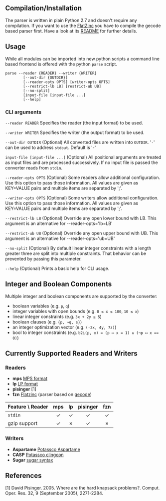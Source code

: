 Compilation/Installation
------------------------

The parser is written in plain Python 2.7 and doesn't require any compilation. If you want to use the [FlatZinc](http://www.minizinc.org/downloads/doc-1.6/flatzinc-spec.pdf) you have to compile the gecode based parser first. Have a look at its [README](./gecode/README) for further details.



Usage
-----

While all modules can be imported into new python scripts a command line based frontend is offered with the python `parse` script. 

```
parse --reader {READER} --writer {WRITER} 
        [--out-dir {OUTDIR}]
        [--reader-opts OPTS] [writer-opts OPTS] 
        [--restrict-lb LB] [restrict-ub UB] 
        [--no-split]
        [input-file [input-file ...]
        [--help]
```

### CLI arguments

`--reader READER`
Specifies the reader (the input format) to be used. 

`--writer WRITER`
Specifies the writer (the output format) to be used.

`--out-dir OUTDIR`
(Optional) All converted files are written into `OUTDIR`. '`-`' can be used to address `stdout`. Default is '-'

`input-file [input-file ...]`
(Optional) All positional arguments are treated as input files and are processed successively. If no input file is passed the converter reads from `stdin`.

`--reader-opts OPTS` 
(Optional) Some readers allow additional configuration. Use this option to pass those information. All values are given as KEY=VALUE pairs and multiple items are separated by ';'.

`--writer-opts OPTS` 
(Optional) Some writers allow additional configuration. Use this option to pass those information. All values are given as KEY=VALUE pairs and multiple items are separated by ';'.

`--restrict-lb LB` 
(Optional) Override any open lower bound with LB. This argument is an alternative for --reader-opts='lb=LB'

`--restrict-ub UB` 
(Optional) Override any open upper bound with UB. This argument is an alternative for --reader-opts='ub=UB'

`--no-split`
(Optional) By default linear integer constraints with a length greater three are split into multiple constraints. That behavior can be prevented by passing this parameter.

`--help`
(Optional) Prints a basic help for CLI usage.



Integer and Boolean Components 
------------------------------

Multiple integer and boolean components are supported by the converter:

* boolean variables (e.g. `p`, `q`)
* integer variables with open bounds (e.g. `0 ≤ x ≤ 100`, `10 ≤ x`)
* linear integer constraints (e.g. `3x + 2y ≥ 5`)
* boolean clauses (e.g. `{p, ¬q, s}`)
* an integer optimization vector (e.g. `(-2x, 4y, 7z)`)
* bool to integer constraints (e.g. `b2i(p, x) = (p ⟷ x = 1) ∧ (¬p ⟷ x == 0)`)



Currently Supported Readers and Writers
---------------------------------------

### Readers

* **mps**    [MPS format](http://lpsolve.sourceforge.net/5.5/mps-format.htm)
* **lp**     [LP format](https://www.ibm.com/support/knowledgecenter/SS9UKU_12.5.0/com.ibm.cplex.zos.help/FileFormats/topics/LP.html)
* **pisinger** [1]
* **fzn**    [Flatzinc](http://www.minizinc.org/downloads/doc-1.6/flatzinc-spec.pdf) (parser based on [gecode](http://www.gecode.org/))



| Feature \ Reader | mps | lp  | pisinger | fzn |
|------------------|:---:|:---:|:--------:|:---:|
| `stdin`          | ✓   | ✓   | ✓        | ✓   |
| gzip support     | ✓   | ✗   | ✓        | ✗   |



### Writers

* **Aspartame** [Potassco Aspartame](http://www.cs.uni-potsdam.de/aspartame/)
* **CASP** [Potassco clingcon](http://www.cs.uni-potsdam.de/clingcon/)
* **Sugar** [sugar syntax](http://bach.istc.kobe-u.ac.jp/sugar/package/current/docs/syntax.html)



References
----------

[1] David Pisinger. 2005. Where are the hard knapsack problems?. Comput. Oper. Res. 32, 9 (September 2005), 2271-2284.